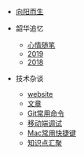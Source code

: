 * [向阳而生](README.md)

* 韶华追忆
    * [心情随笔](life/心情随笔.md)
    * [2019](life/2019.md)
    * [2018](life/2018.md)
    

* 技术杂谈
    * [website](technology/website.md)
    * [文章](technology/article.md)
    * [Git常用命令](technology/git.md)
    * [移动端调试](technology/debugger.md)
    * [Mac常用快捷键](technology/hotkey.md)
    * [知识点汇聚](technology/workRecord.md)